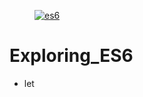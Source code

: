 <figure><a href="http://www.onelife.co/es6/"><img src="http://www.onelife.co/es6/img/cover.jpg" alt="es6"></a></figure>

# Exploring_ES6
- let
